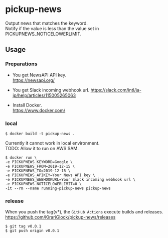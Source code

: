 # pickup-news
Output news that matches the keyword.  
Notify if the value is less than the value set in PICKUPNEWS_NOTICELOWERLIMIT.

## Usage
### Preparations
- You get NewsAPI API key.  
https://newsapi.org/

- You get Slack incoming webhook url.
https://slack.com/intl/ja-jp/help/articles/115005265063

- Install Docker.  
https://www.docker.com/

### local
```
$ docker build -t pickup-news .
```

Currently it cannot work in local environment.  
TODO: Allow it to run on AWS SAM.  
```
$ docker run \
-e PICKUPNEWS_KEYWORD=Google \
-e PICKUPNEWS_FROM=2019-12-15 \
-e PICKUPNEWS_TO=2019-12-15 \
-e PICKUPNEWS_APIKEY=Your News API key \
-e PICKUPNEWS_WEBHOOKURL=Your Slack incoming webhook url \
-e PICKUPNEWS_NOTICELOWERLIMIT=0 \
-it --rm --name running-pickup-news pickup-news
```

### release
When you push the tag(v*), the `GitHub Actions` execute builds and releases.  
https://github.com/KirariGlock/pickup-news/releases  

```
$ git tag v0.0.1
$ git push origin v0.0.1
```
